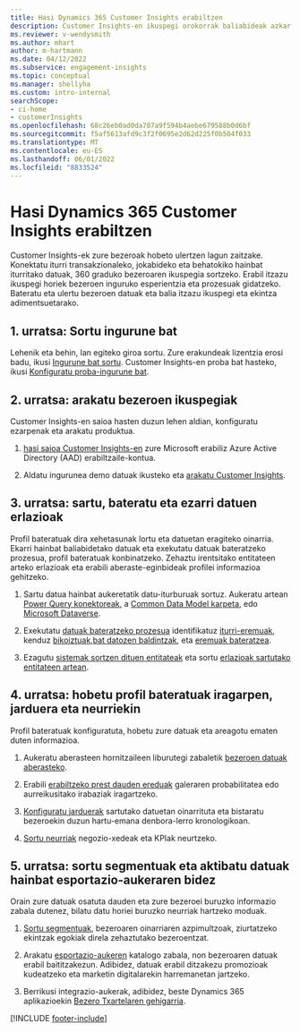 ```yaml
---
title: Hasi Dynamics 365 Customer Insights erabiltzen
description: Customer Insights-en ikuspegi orokorrak baliabideak azkar hasten laguntzen du.
ms.reviewer: v-wendysmith
ms.author: mhart
author: m-hartmann
ms.date: 04/12/2022
ms.subservice: engagement-insights
ms.topic: conceptual
ms.manager: shellyha
ms.custom: intro-internal
searchScope:
- ci-home
- customerInsights
ms.openlocfilehash: 68c26eb0ad0da787a9f594b4aebe679588b0d6bf
ms.sourcegitcommit: f5af5613afd9c3f2f0695e2d62d225f0b504f033
ms.translationtype: MT
ms.contentlocale: eu-ES
ms.lasthandoff: 06/01/2022
ms.locfileid: "8833524"
---
```

# <a name="get-started-with-dynamics-365-customer-insights"></a>Hasi Dynamics 365 Customer Insights erabiltzen

Customer Insights-ek zure bezeroak hobeto ulertzen lagun zaitzake. Konektatu iturri transakzionaleko, jokabideko eta behatokiko hainbat iturritako datuak, 360 graduko bezeroaren ikuspegia sortzeko. Erabil itzazu ikuspegi horiek bezeroen inguruko esperientzia eta prozesuak gidatzeko. Bateratu eta ulertu bezeroen datuak eta balia itzazu ikuspegi eta ekintza adimentsuetarako.

## <a name="step-1-create-an-environment"></a>1. urratsa: Sortu ingurune bat

Lehenik eta behin, lan egiteko giroa sortu. Zure erakundeak lizentzia erosi badu, ikusi [Ingurune bat sortu](create-environment.md). Customer Insights-en proba bat hasteko, ikusi [Konfiguratu proba-ingurune bat](trial-signup.md).

## <a name="step-2-explore-customer-insights"></a>2. urratsa: arakatu bezeroen ikuspegiak

Customer Insights-en saioa hasten duzun lehen aldian, konfiguratu ezarpenak eta arakatu produktua.

1. [hasi saioa Customer Insights-en](https://home.ci.ai.dynamics.com) zure Microsoft erabiliz Azure Active Directory (AAD) erabiltzaile-kontua.

1. Aldatu ingurunea demo datuak ikusteko eta [arakatu Customer Insights](home.md).

## <a name="step-3-ingest-unify-and-set-up-relationships-for-your-data"></a>3. urratsa: sartu, bateratu eta ezarri datuen erlazioak

Profil bateratuak dira xehetasunak lortu eta datuetan eragiteko oinarria. Ekarri hainbat baliabidetako datuak eta exekutatu datuak bateratzeko prozesua, profil bateratuak konbinatzeko. Zehaztu irentsitako entitateen arteko erlazioak eta erabili aberaste-eginbideak profilei informazioa gehitzeko.

1. Sartu datua hainbat aukeretatik datu-iturburuak sortuz. Aukeratu artean [Power Query konektoreak](connect-power-query.md), a [Common Data Model karpeta](connect-common-data-model.md), edo [Microsoft Dataverse](connect-dataverse-managed-lake.md).

1. Exekutatu [datuak bateratzeko prozesua](data-unification.md) identifikatuz [iturri-eremuak](map-entities.md), kenduz [bikoiztuak](remove-duplicates.md),[bat datozen baldintzak](match-entities.md), eta [eremuak bateratzea](merge-entities.md).

1. Ezagutu [sistemak sortzen dituen entitateak](entities.md) eta sortu [erlazioak sartutako entitateen artean](relationships.md).

## <a name="step-4-enhance-unified-profiles-with-predictions-activities-and-measures"></a>4. urratsa: hobetu profil bateratuak iragarpen, jarduera eta neurriekin

Profil bateratuak konfiguratuta, hobetu zure datuak eta areagotu ematen duten informazioa.

1. Aukeratu aberasteen hornitzaileen liburutegi zabaletik [bezeroen datuak aberasteko](enrichment-hub.md).

1. Erabili [erabiltzeko prest dauden ereduak](predictions-overview.md) galeraren probabilitatea edo aurreikusitako irabaziak iragartzeko.

1. [Konfiguratu jarduerak](activities.md) sartutako datuetan oinarrituta eta bistaratu bezeroekin duzun hartu-emana denbora-lerro kronologikoan.

1. [Sortu neurriak](measures.md) negozio-xedeak eta KPIak neurtzeko.

## <a name="step-5-create-segments-and-activate-data-through-various-export-options"></a>5. urratsa: sortu segmentuak eta aktibatu datuak hainbat esportazio-aukeraren bidez

Orain zure datuak osatuta dauden eta zure bezeroei buruzko informazio zabala dutenez, bilatu datu horiei buruzko neurriak hartzeko moduak.

1. [Sortu segmentuak](segments.md), bezeroaren oinarriaren azpimultzoak, ziurtatzeko ekintzak egokiak direla zehaztutako bezeroentzat.

1. Arakatu [esportazio-aukeren](export-destinations.md) katalogo zabala, non bezeroaren datuak erabil baititzakezun. Adibidez, datuak erabil ditzakezu promozioak kudeatzeko eta marketin digitalarekin harremanetan jartzeko.

1. Berrikusi integrazio-aukerak, adibidez, beste Dynamics 365 aplikazioekin [Bezero Txartelaren gehigarria](customer-card-add-in.md).  


[!INCLUDE [footer-include](includes/footer-banner.md)]
